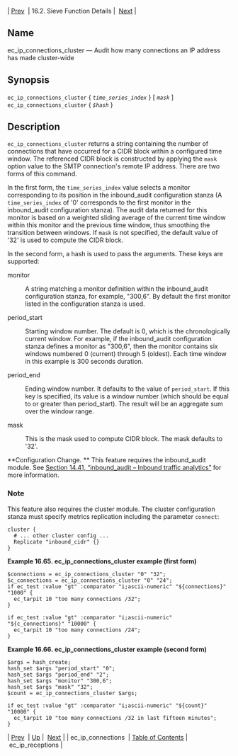 | [Prev](sieve.ref.ec_ip_connections)  | 16.2. Sieve Function Details |  [Next](sieve.ref.ec_ip_receptions.php) |

<a name="sieve.ref.ec_ip_connections_cluster"></a>
## Name

ec_ip_connections_cluster — Audit how many connections an IP address has made cluster-wide

## Synopsis

`ec_ip_connections_cluster` { *`time_series_index`* } [ *`mask`* ]
`ec_ip_connections_cluster` { *`$hash`* }

<a name="idp30020960"></a>
## Description

`ec_ip_connections_cluster` returns a string containing the number of connections that have occurred for a CIDR block within a configured time window. The referenced CIDR block is constructed by applying the `mask` option value to the SMTP connection's remote IP address. There are two forms of this command.

In the first form, the `time_series_index` value selects a monitor corresponding to its position in the inbound_audit configuration stanza (A `time_series_index` of '0' corresponds to the first monitor in the inbound_audit configuration stanza). The audit data returned for this monitor is based on a weighted sliding average of the current time window within this monitor and the previous time window, thus smoothing the transition between windows. If `mask` is not specified, the default value of '32' is used to compute the CIDR block.

In the second form, a hash is used to pass the arguments. These keys are supported:

<dl class="variablelist">

<dt>monitor</dt>

<dd>

A string matching a monitor definition within the inbound_audit configuration stanza, for example, "300,6". By default the first monitor listed in the configuration stanza is used.

</dd>

<dt>period_start</dt>

<dd>

Starting window number. The default is 0, which is the chronologically current window. For example, if the inbound_audit configuration stanza defines a monitor as "300,6", then the monitor contains six windows numbered 0 (current) through 5 (oldest). Each time window in this example is 300 seconds duration.

</dd>

<dt>period_end</dt>

<dd>

Ending window number. It defaults to the value of `period_start`. If this key is specified, its value is a window number (which should be equal to or greater than period_start). The result will be an aggregate sum over the window range.

</dd>

<dt>mask</dt>

<dd>

This is the mask used to compute CIDR block. The mask defaults to '32'.

</dd>

</dl>

**Configuration Change. ** This feature requires the inbound_audit module. See [Section 14.41, “inbound_audit – Inbound traffic analytics”](modules.inbound_audit "14.41. inbound_audit – Inbound traffic analytics") for more information.

### Note

This feature also requires the cluster module. The cluster configuration stanza must specify metrics replication including the parameter `connect`:

```
cluster {
  # ... other cluster config ...
  Replicate "inbound_cidr" {}
}
```
<a name="example.ec_ip_connections.cluster"></a>

**Example 16.65. ec_ip_connections_cluster example (first form)**

```
$connections = ec_ip_connections_cluster "0" "32";
$c_connections = ec_ip_connections_cluster "0" "24";
if ec_test :value "gt" :comparator "i;ascii-numeric" "${connections}" "1000" {
  ec_tarpit 10 "too many connections /32";
}

if ec_test :value "gt" :comparator "i;ascii-numeric" "${c_connections}" "10000" {
  ec_tarpit 10 "too many connections /24";
}
```

<a name="example.ec_ip_connections.cluster.second"></a>

**Example 16.66. ec_ip_connections_cluster example (second form)**

```
$args = hash_create;
hash_set $args "period_start" "0";
hash_set $args "period_end" "2";
hash_set $args "monitor" "300,6";
hash_set $args "mask" "32";
$count = ec_ip_connections_cluster $args;

if ec_test :value "gt" :comparator "i;ascii-numeric" "${count}" "10000" {
  ec_tarpit 10 "too many connections /32 in last fifteen minutes";
}
```

| [Prev](sieve.ref.ec_ip_connections)  | [Up](sieve.ref.files.php) |  [Next](sieve.ref.ec_ip_receptions.php) |
| ec_ip_connections  | [Table of Contents](index) |  ec_ip_receptions |
